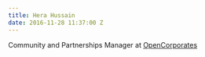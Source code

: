 ```yaml
---
title: Hera Hussain
date: 2016-11-28 11:37:00 Z
---
```


Community and Partnerships Manager at [OpenCorporates](https://OpenCorporates.com)